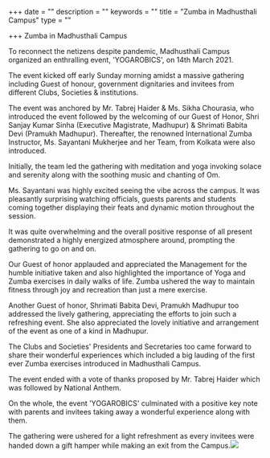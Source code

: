 +++
date = ""
description = ""
keywords = ""
title = "Zumba in Madhusthali Campus"
type = ""

+++
Zumba in Madhusthali Campus 

To reconnect the netizens despite pandemic, Madhusthali Campus organized an enthralling event, 'YOGAROBICS', on 14th March 2021.

The event kicked off early Sunday morning amidst a massive gathering including Guest of honour, government dignitaries and invitees from different Clubs, Societies & institutions. 

The event was anchored by Mr. Tabrej Haider & Ms. Sikha Chourasia, who introduced the event followed by the welcoming of our Guest of Honor, Shri Sanjay Kumar Sinha (Executive Magistrate, Madhupur) & Shrimati Babita Devi (Pramukh Madhupur). Thereafter, the renowned International Zumba Instructor, Ms. Sayantani Mukherjee and her Team, from Kolkata were also introduced.

Initially, the team led the gathering with meditation and yoga invoking solace and serenity along with the soothing music and chanting of Om.

Ms. Sayantani was highly excited seeing the vibe across the campus. It was pleasantly surprising watching officials, guests parents and students coming together displaying their feats and dynamic motion throughout the session. 

It was quite overwhelming and the overall positive response of all present demonstrated a highly energized atmosphere around, prompting the gathering to go on and on. 

Our Guest of honor applauded and appreciated the Management for the humble initiative taken  and also highlighted the importance of Yoga and Zumba exercises in daily walks of life. Zumba ushered the way to maintain fitness through joy and recreation than just a mere exercise.

Another Guest of honor, Shrimati Babita Devi, Pramukh Madhupur too addressed the lively gathering, appreciating the efforts to join such a refreshing event. She also appreciated the lovely initiative and arrangement of the event as one of a kind in Madhupur. 

The Clubs and Societies' Presidents and Secretaries too came  forward to share their wonderful experiences which included a big lauding of the first ever Zumba exercises introduced in Madhusthali Campus. 

The event ended with a vote of thanks proposed by Mr. Tabrej Haider which was followed by National Anthem. 

On the whole, the event 'YOGAROBICS' culminated with a positive key note with parents and invitees taking away a wonderful experience along with them. 

The gathering were ushered for a light refreshment as every invitees were handed down a gift hamper while making an exit from the Campus.![](/uploads/2021/03/15/14_march_2021.jpg)